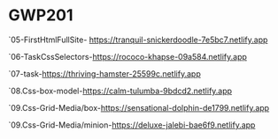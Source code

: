 # GWP201

`05-FirstHtmlFullSite- https://tranquil-snickerdoodle-7e5bc7.netlify.app 

`06-TaskCssSelectors-https://rococo-khapse-09a584.netlify.app 

`07-task-https://thriving-hamster-25599c.netlify.app

`08.Css-box-model-https://calm-tulumba-9bdcd2.netlify.app

`09.Css-Grid-Media/box-https://sensational-dolphin-de1799.netlify.app

`09.Css-Grid-Media/minion-https://deluxe-jalebi-bae6f9.netlify.app
